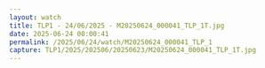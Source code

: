 ```yaml
---
layout: watch
title: TLP1 - 24/06/2025 - M20250624_000041_TLP_1T.jpg
date: 2025-06-24 00:00:41
permalink: /2025/06/24/watch/M20250624_000041_TLP_1
capture: TLP1/2025/202506/20250623/M20250624_000041_TLP_1T.jpg
---
```

